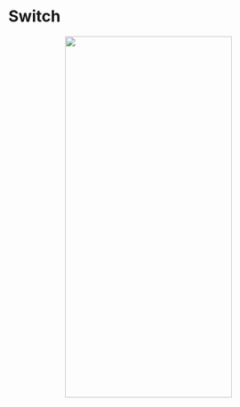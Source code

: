 # Switch
<p align="center">
<img src="https://docs.google.com/uc?id=1rztlXTjh3Es3JQBOMEGil8Bth7fCPllv" height="649" width="300">
</p>

```dart

```

